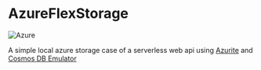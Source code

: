 # AzureFlexStorage 

![Azure](https://img.shields.io/badge/azure-%230072C6.svg?style=for-the-badge&logo=microsoftazure&logoColor=white)

A simple local azure storage case of a serverless web api
using [Azurite](https://github.com/Azure/Azurite) and [Cosmos DB Emulator](https://learn.microsoft.com/en-us/azure/cosmos-db/emulator)
